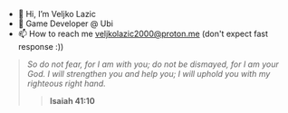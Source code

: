 - 👋 Hi, I’m Veljko Lazic
- 🌱 Game Developer @ Ubi
- 📫 How to reach me veljkolazic2000@proton.me (don't expect fast response :))




> *So do not fear, for I am with you; do not be dismayed, for I am your God. I will strengthen you and help you; I will uphold you with my righteous right hand.*
>> **Isaiah 41:10**
